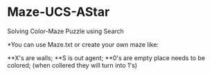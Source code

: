 # Maze-UCS-AStar
Solving Color-Maze Puzzle using Search

*You can use Maze.txt or create your own maze like:

**X's are walls;
**S is out agent;
**0's are empty place needs to be colored; (when collered they will turn into 1's)



